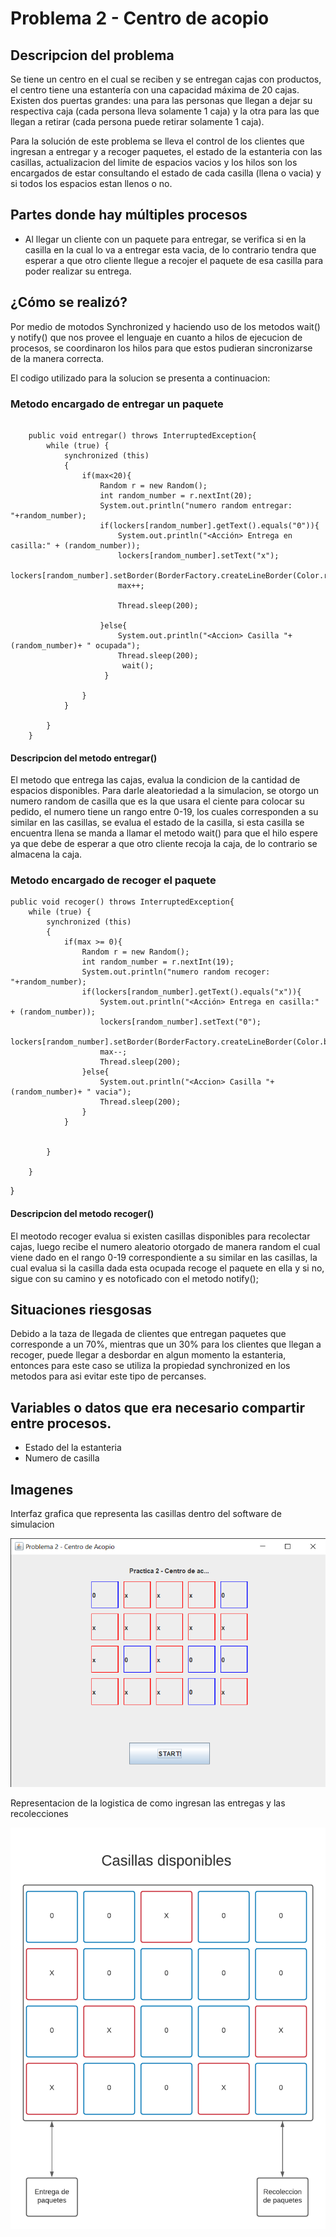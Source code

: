 # Problema 2 - Centro de acopio

## Descripcion del problema 

Se tiene un centro en el cual se reciben y se entregan cajas con productos, el centro tiene
una estantería con una capacidad máxima de 20 cajas. Existen dos puertas grandes: una
para las personas que llegan a dejar su respectiva caja (cada persona lleva solamente 1
caja) y la otra para las que llegan a retirar (cada persona puede retirar solamente 1 caja).

Para la solución de este problema se lleva el control de los clientes que ingresan a entregar y a recoger paquetes, el estado de la estanteria con las casillas, actualizacion del limite de espacios vacios y los hilos son los encargados de estar consultando el estado de cada casilla (llena o vacia) y si todos los espacios estan llenos o no.

## Partes donde hay múltiples procesos

* Al llegar un cliente con un paquete para entregar, se verifica si en la casilla en la cual lo va a entregar esta vacia, de lo contrario tendra que esperar a que otro cliente llegue a recojer el paquete de esa casilla para poder realizar su entrega.

## ¿Cómo se realizó?

Por medio de motodos Synchronized y haciendo uso de los metodos wait() y notify() que nos provee el lenguaje en cuanto a hilos de ejecucion de procesos, se coordinaron los hilos para que estos pudieran sincronizarse de la manera correcta. 

El codigo utilizado para la solucion se presenta a continuacion:

### Metodo encargado de entregar un paquete

```

    public void entregar() throws InterruptedException{
        while (true) { 
            synchronized (this) 
            { 
                if(max<20){
                    Random r = new Random();
                    int random_number = r.nextInt(20);
                    System.out.println("numero random entregar: "+random_number);
                    if(lockers[random_number].getText().equals("0")){
                        System.out.println("<Acción> Entrega en casilla:" + (random_number));
                        lockers[random_number].setText("x");
                        lockers[random_number].setBorder(BorderFactory.createLineBorder(Color.red));
                        max++;
   
                        Thread.sleep(200);

                    }else{
                        System.out.println("<Accion> Casilla "+(random_number)+ " ocupada");
                        Thread.sleep(200);
                         wait();
                     }
  
                }   
            }
  
        }
    } 

```

#### Descripcion del metodo entregar()

El metodo que entrega las cajas, evalua la condicion de la cantidad de espacios disponibles. Para darle aleatoriedad a la simulacion, se otorgo un numero random de casilla que es la que usara el ciente para colocar su pedido, el numero tiene un rango entre 0-19, los cuales corresponden a su similar en las casillas, se evalua el estado de la casilla, si esta casilla se encuentra llena se manda a llamar el metodo wait() para que el hilo espere ya que debe de esperar a que otro cliente recoja la caja, de lo contrario se almacena la caja.

### Metodo encargado de recoger el paquete

    public void recoger() throws InterruptedException{
        while (true) { 
            synchronized (this) 
            { 
                if(max >= 0){
                    Random r = new Random();
                    int random_number = r.nextInt(19);
                    System.out.println("numero random recoger: "+random_number);
                    if(lockers[random_number].getText().equals("x")){
                        System.out.println("<Acción> Entrega en casilla:" + (random_number));
                        lockers[random_number].setText("0");
                        lockers[random_number].setBorder(BorderFactory.createLineBorder(Color.blue));
                        max--;
                        Thread.sleep(200);
                    }else{
                        System.out.println("<Accion> Casilla "+(random_number)+ " vacia");
                        Thread.sleep(200);
                    }  
                } 
          
          
            }
      
        }
  
}
#### Descripcion del metodo recoger()

El meotodo recoger evalua si existen casillas disponibles para recolectar cajas, luego recibe el numero aleatorio otorgado de manera random el cual viene dado en el rango 0-19 correspondiente a su similar en las casillas, la cual evalua si la casilla dada esta ocupada recoge el paquete en ella y si no, sigue con su camino y es notoficado con el metodo notify();

## Situaciones riesgosas

Debido a la taza de llegada de clientes que entregan paquetes que corresponde a un 70%, mientras que un 30% para los clientes que llegan a recoger, puede llegar a desbordar en algun momento la estanteria, entonces para este caso se utiliza la propiedad synchronized en los metodos para asi evitar este tipo de percanses. 

## Variables o datos que era necesario compartir entre procesos.

* Estado del la estanteria
* Numero de casilla

## Imagenes

Interfaz grafica que representa las casillas dentro del software de simulacion

![Screenshot](centro1.png)

Representacion de la logistica de como ingresan las entregas y las recolecciones 

![Screenshot](Centro2.png)
